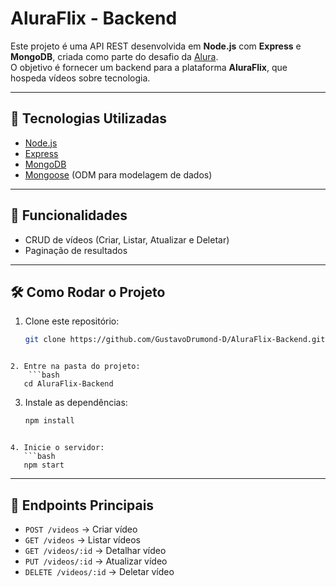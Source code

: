 # AluraFlix - Backend

Este projeto é uma API REST desenvolvida em **Node.js** com **Express** e **MongoDB**, criada como parte do desafio da [Alura](https://www.alura.com.br/).  
O objetivo é fornecer um backend para a plataforma **AluraFlix**, que hospeda vídeos sobre tecnologia.

---

## 🚀 Tecnologias Utilizadas
- [Node.js](https://nodejs.org/)
- [Express](https://expressjs.com/)
- [MongoDB](https://www.mongodb.com/)
- [Mongoose](https://mongoosejs.com/) (ODM para modelagem de dados)

---

## 📌 Funcionalidades
- CRUD de vídeos (Criar, Listar, Atualizar e Deletar)
- Paginação de resultados

---

## 🛠 Como Rodar o Projeto

1. Clone este repositório:
   ```bash
   git clone https://github.com/GustavoDrumond-D/AluraFlix-Backend.git
````

2. Entre na pasta do projeto:
    ```bash
   cd AluraFlix-Backend
````

3. Instale as dependências:
   ```bash
   npm install
````

4. Inicie o servidor:
   ```bash
   npm start
````

---

## 📡 Endpoints Principais

* `POST /videos` → Criar vídeo
* `GET /videos` → Listar vídeos
* `GET /videos/:id` → Detalhar vídeo
* `PUT /videos/:id` → Atualizar vídeo
* `DELETE /videos/:id` → Deletar vídeo

